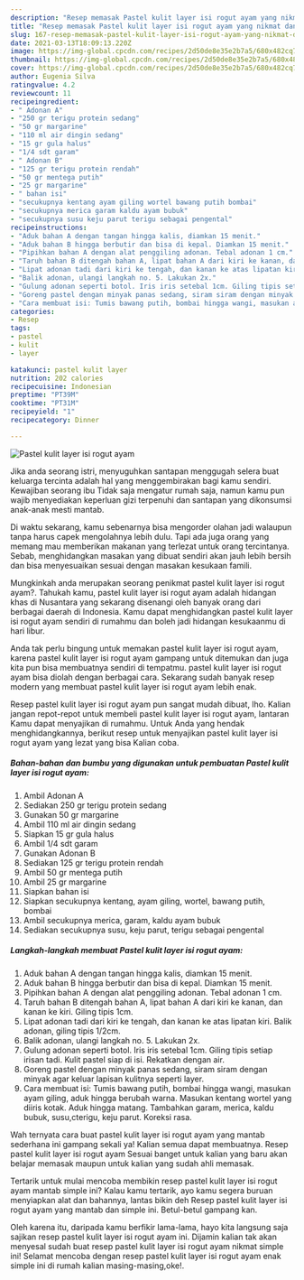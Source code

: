 ```yaml
---
description: "Resep memasak Pastel kulit layer isi rogut ayam yang nikmat dan Mudah Dibuat"
title: "Resep memasak Pastel kulit layer isi rogut ayam yang nikmat dan Mudah Dibuat"
slug: 167-resep-memasak-pastel-kulit-layer-isi-rogut-ayam-yang-nikmat-dan-mudah-dibuat
date: 2021-03-13T18:09:13.220Z
image: https://img-global.cpcdn.com/recipes/2d50de8e35e2b7a5/680x482cq70/pastel-kulit-layer-isi-rogut-ayam-foto-resep-utama.jpg
thumbnail: https://img-global.cpcdn.com/recipes/2d50de8e35e2b7a5/680x482cq70/pastel-kulit-layer-isi-rogut-ayam-foto-resep-utama.jpg
cover: https://img-global.cpcdn.com/recipes/2d50de8e35e2b7a5/680x482cq70/pastel-kulit-layer-isi-rogut-ayam-foto-resep-utama.jpg
author: Eugenia Silva
ratingvalue: 4.2
reviewcount: 11
recipeingredient:
- " Adonan A"
- "250 gr terigu protein sedang"
- "50 gr margarine"
- "110 ml air dingin sedang"
- "15 gr gula halus"
- "1/4 sdt garam"
- " Adonan B"
- "125 gr terigu protein rendah"
- "50 gr mentega putih"
- "25 gr margarine"
- " bahan isi"
- "secukupnya kentang ayam giling wortel bawang putih bombai"
- "secukupnya merica garam kaldu ayam bubuk"
- "secukupnya susu keju parut terigu sebagai pengental"
recipeinstructions:
- "Aduk bahan A dengan tangan hingga kalis, diamkan 15 menit."
- "Aduk bahan B hingga berbutir dan bisa di kepal. Diamkan 15 menit."
- "Pipihkan bahan A dengan alat penggiling adonan. Tebal adonan 1 cm."
- "Taruh bahan B ditengah bahan A, lipat bahan A dari kiri ke kanan, dan kanan ke kiri. Giling tipis 1cm."
- "Lipat adonan tadi dari kiri ke tengah, dan kanan ke atas lipatan kiri. Balik adonan, giling tipis 1/2cm."
- "Balik adonan, ulangi langkah no. 5. Lakukan 2x."
- "Gulung adonan seperti botol. Iris iris setebal 1cm. Giling tipis setiap irisan tadi. Kulit pastel siap di isi. Rekatkan dengan air."
- "Goreng pastel dengan minyak panas sedang, siram siram dengan minyak agar keluar lapisan kulitnya seperti layer."
- "Cara membuat isi: Tumis bawang putih, bombai hingga wangi, masukan ayam giling, aduk hingga berubah warna. Masukan kentang wortel yang diiris kotak. Aduk hingga matang. Tambahkan garam, merica, kaldu bubuk, susu,cterigu, keju parut. Koreksi rasa."
categories:
- Resep
tags:
- pastel
- kulit
- layer

katakunci: pastel kulit layer 
nutrition: 202 calories
recipecuisine: Indonesian
preptime: "PT39M"
cooktime: "PT31M"
recipeyield: "1"
recipecategory: Dinner

---
```



![Pastel kulit layer isi rogut ayam](https://img-global.cpcdn.com/recipes/2d50de8e35e2b7a5/680x482cq70/pastel-kulit-layer-isi-rogut-ayam-foto-resep-utama.jpg)

Jika anda seorang istri, menyuguhkan santapan menggugah selera buat keluarga tercinta adalah hal yang menggembirakan bagi kamu sendiri. Kewajiban seorang ibu Tidak saja mengatur rumah saja, namun kamu pun wajib menyediakan keperluan gizi terpenuhi dan santapan yang dikonsumsi anak-anak mesti mantab.

Di waktu  sekarang, kamu sebenarnya bisa mengorder olahan jadi walaupun tanpa harus capek mengolahnya lebih dulu. Tapi ada juga orang yang memang mau memberikan makanan yang terlezat untuk orang tercintanya. Sebab, menghidangkan masakan yang dibuat sendiri akan jauh lebih bersih dan bisa menyesuaikan sesuai dengan masakan kesukaan famili. 



Mungkinkah anda merupakan seorang penikmat pastel kulit layer isi rogut ayam?. Tahukah kamu, pastel kulit layer isi rogut ayam adalah hidangan khas di Nusantara yang sekarang disenangi oleh banyak orang dari berbagai daerah di Indonesia. Kamu dapat menghidangkan pastel kulit layer isi rogut ayam sendiri di rumahmu dan boleh jadi hidangan kesukaanmu di hari libur.

Anda tak perlu bingung untuk memakan pastel kulit layer isi rogut ayam, karena pastel kulit layer isi rogut ayam gampang untuk ditemukan dan juga kita pun bisa membuatnya sendiri di tempatmu. pastel kulit layer isi rogut ayam bisa diolah dengan berbagai cara. Sekarang sudah banyak resep modern yang membuat pastel kulit layer isi rogut ayam lebih enak.

Resep pastel kulit layer isi rogut ayam pun sangat mudah dibuat, lho. Kalian jangan repot-repot untuk membeli pastel kulit layer isi rogut ayam, lantaran Kamu dapat menyajikan di rumahmu. Untuk Anda yang hendak menghidangkannya, berikut resep untuk menyajikan pastel kulit layer isi rogut ayam yang lezat yang bisa Kalian coba.

<!--inarticleads1-->

##### Bahan-bahan dan bumbu yang digunakan untuk pembuatan Pastel kulit layer isi rogut ayam:

1. Ambil  Adonan A
1. Sediakan 250 gr terigu protein sedang
1. Gunakan 50 gr margarine
1. Ambil 110 ml air dingin sedang
1. Siapkan 15 gr gula halus
1. Ambil 1/4 sdt garam
1. Gunakan  Adonan B
1. Sediakan 125 gr terigu protein rendah
1. Ambil 50 gr mentega putih
1. Ambil 25 gr margarine
1. Siapkan  bahan isi
1. Siapkan secukupnya kentang, ayam giling, wortel, bawang putih, bombai
1. Ambil secukupnya merica, garam, kaldu ayam bubuk
1. Sediakan secukupnya susu, keju parut, terigu sebagai pengental




<!--inarticleads2-->

##### Langkah-langkah membuat Pastel kulit layer isi rogut ayam:

1. Aduk bahan A dengan tangan hingga kalis, diamkan 15 menit.
1. Aduk bahan B hingga berbutir dan bisa di kepal. Diamkan 15 menit.
1. Pipihkan bahan A dengan alat penggiling adonan. Tebal adonan 1 cm.
1. Taruh bahan B ditengah bahan A, lipat bahan A dari kiri ke kanan, dan kanan ke kiri. Giling tipis 1cm.
1. Lipat adonan tadi dari kiri ke tengah, dan kanan ke atas lipatan kiri. Balik adonan, giling tipis 1/2cm.
1. Balik adonan, ulangi langkah no. 5. Lakukan 2x.
1. Gulung adonan seperti botol. Iris iris setebal 1cm. Giling tipis setiap irisan tadi. Kulit pastel siap di isi. Rekatkan dengan air.
1. Goreng pastel dengan minyak panas sedang, siram siram dengan minyak agar keluar lapisan kulitnya seperti layer.
1. Cara membuat isi: Tumis bawang putih, bombai hingga wangi, masukan ayam giling, aduk hingga berubah warna. Masukan kentang wortel yang diiris kotak. Aduk hingga matang. Tambahkan garam, merica, kaldu bubuk, susu,cterigu, keju parut. Koreksi rasa.




Wah ternyata cara buat pastel kulit layer isi rogut ayam yang mantab sederhana ini gampang sekali ya! Kalian semua dapat membuatnya. Resep pastel kulit layer isi rogut ayam Sesuai banget untuk kalian yang baru akan belajar memasak maupun untuk kalian yang sudah ahli memasak.

Tertarik untuk mulai mencoba membikin resep pastel kulit layer isi rogut ayam mantab simple ini? Kalau kamu tertarik, ayo kamu segera buruan menyiapkan alat dan bahannya, lantas bikin deh Resep pastel kulit layer isi rogut ayam yang mantab dan simple ini. Betul-betul gampang kan. 

Oleh karena itu, daripada kamu berfikir lama-lama, hayo kita langsung saja sajikan resep pastel kulit layer isi rogut ayam ini. Dijamin kalian tak akan menyesal sudah buat resep pastel kulit layer isi rogut ayam nikmat simple ini! Selamat mencoba dengan resep pastel kulit layer isi rogut ayam enak simple ini di rumah kalian masing-masing,oke!.

